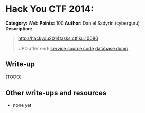 # Hack You CTF 2014: 

**Category:** Web
**Points:** 100
**Author:** Daniel Sadyrin (cyberguru)
**Description:**

> http://hackyou2014tasks.ctf.su:10080
>
> UPD after end: [service source code](web100.tar.gz)
> [database dump](web100_sql.txt)

## Write-up

(TODO)

## Other write-ups and resources

* none yet
